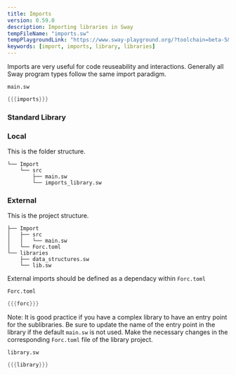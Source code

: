 ```yaml
---
title: Imports
version: 0.59.0
description: Importing libraries in Sway
tempFileName: "imports.sw"
tempPlaygroundLink: "https://www.sway-playground.org/?toolchain=beta-5&transpile=false&gist=ceb06dd4b2978d0767e750927a232ccd"
keywords: [import, imports, library, libraries]
---
```


Imports are very useful for code reuseability and interactions. Generally all Sway program types follow the same import paradigm.

`main.sw`

```rust
{{{imports}}}
```

### Standard Library

### Local

This is the folder structure.

```
└── Import
    └── src
        ├── main.sw
        └── imports_library.sw
```

### External

This is the project structure.

```
├── Import
│   ├── src
│   │   └── main.sw
│   └── Forc.toml
└── libraries
    ├── data_structures.sw
    └── lib.sw
```

External imports should be defined as a dependacy within `Forc.toml`

`Forc.toml`

```rust
{{{forc}}}
```

Note: It is good practice if you have a complex library to have an entry point for the sublibraries. Be sure to update the name of the entry point in the library if the default `main.sw` is not used. Make the necessary changes in the corresponding `Forc.toml` file of the library project.

`library.sw`

```rust
{{{library}}}
```